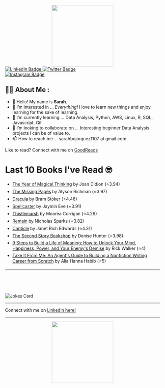 
<div id="header" align="center">
  <img src="https://media.giphy.com/media/h8mSIeTWzDFooj3hgT/giphy.gif" width="200"/>
</div>

<div id="badges">
  <a href="https://www.linkedin.com/in/sarahjbojorquez/">
    <img src="https://img.shields.io/badge/LinkedIn-blue?style=for-the-badge&logo=linkedin&logoColor=white" alt="LinkedIn Badge"/>
  </a>

  <a href="https://twitter.com/Sarahjbojorquez">
    <img src="https://img.shields.io/badge/Twitter-green?style=for-the-badge&logo=twitter&logoColor=white" alt="Twitter Badge"/>
  </a>
</div>

 <a href="https://www.instagram.com/sarahjbojorquez/">
    <img src="https://img.shields.io/badge/Instagram-blueviolet?style=for-the-badge&logo=Instagram&logoColor=white" alt="Instagram Badge"/>
  </a>
<div></div>
<div></div>

## :woman_technologist: About Me :

- 👋 Hello!  My name is **Sarah**.
- 👀 I’m interested in ... *Everything!* I love to learn new things and enjoy learning for the sake of learning.
- 🌱 I’m currently learning ... Data Analysis, Python, AWS, Linux, R, SQL, Javascript, Git
- 💞️ I’m looking to collaborate on ... Interesting beginner Data Analysis projects I can be of value to.
- 📫 How to reach me ... sarahbojorquez1107 at gmail.com

Like to read? Connect with me on <a href="https://www.goodreads.com/user/show/97230998-sarah-bojorquez-lopez">GoodReads</a>
<div></div>
<div></div>

# Last 10 Books I've Read 🤓
<!-- GOODREADS-LIST:START -->
- [The Year of Magical Thinking](https://www.goodreads.com/review/show/7917219903?utm_medium=api&utm_source=rss) by Joan Didion (⭐️3.94)
- [The Missing Pages](https://www.goodreads.com/review/show/7917211667?utm_medium=api&utm_source=rss) by Alyson Richman (⭐️3.97)
- [Dracula](https://www.goodreads.com/review/show/7917211550?utm_medium=api&utm_source=rss) by Bram Stoker (⭐️4.46)
- [Spellcaster](https://www.goodreads.com/review/show/7917206934?utm_medium=api&utm_source=rss) by Jaymin Eve (⭐️3.91)
- [Thistlemarsh](https://www.goodreads.com/review/show/7917206063?utm_medium=api&utm_source=rss) by Moorea Corrigan (⭐️4.29)
- [Remain](https://www.goodreads.com/review/show/7917169438?utm_medium=api&utm_source=rss) by Nicholas Sparks (⭐️3.82)
- [Canticle](https://www.goodreads.com/review/show/7917169377?utm_medium=api&utm_source=rss) by Janet Rich Edwards (⭐️4.31)
- [The Second Story Bookshop](https://www.goodreads.com/review/show/7917161079?utm_medium=api&utm_source=rss) by Denise Hunter (⭐️3.98)
- [9 Steps to Build a Life of Meaning: How to Unlock Your Mind, Happiness, Power, and Your Enemy's Demise](https://www.goodreads.com/review/show/7917127433?utm_medium=api&utm_source=rss) by Rick Walker (⭐️4)
- [Take It From Me: An Agent's Guide to Building a Nonfiction Writing Career from Scratch](https://www.goodreads.com/review/show/7917127360?utm_medium=api&utm_source=rss) by Alia Hanna Habib (⭐️5)
<!-- GOODREADS-LIST:END -->

---

<p>&nbsp;</p>
<p>&nbsp;</p>

<img src="https://readme-jokes.vercel.app/api?hideBorder&theme=cobalt&qColor=%23944bcc&aColor=%23bbdb51" alt="Jokes Card" />
<div></div>
<div></div>

---

Connect with me on [LinkedIn here!](https://www.linkedin.com/in/sarahjbojorquez/)


---

<div align="center">
  <img src="https://media.giphy.com/media/dU6iSeuBBsN9OpTg5P/giphy.gif" width="200"/>
</div>
